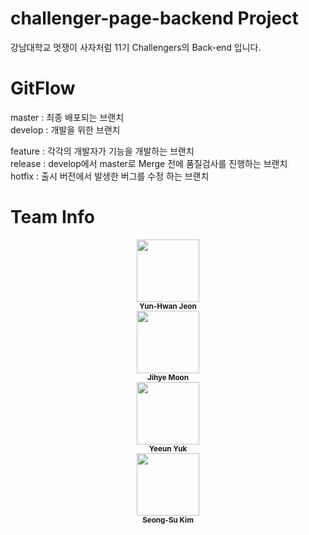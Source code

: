 # challenger-page-backend Project
강남대학교 멋쟁이 사자처럼 11기 Challengers의 Back-end 입니다. 

# GitFlow
master : 최종 배포되는 브랜치   
develop : 개발을 위한 브랜치   
   
feature : 각각의 개발자가 기능을 개발하는 브랜치   
release : develop에서 master로 Merge 전에 품질검사를 진행하는 브랜치    
hotfix : 출시 버전에서 발생한 버그를 수정 하는 브랜치   

# Team Info
<center> 
   <tr>
      <td align="center"><img src="https://avatars2.githubusercontent.com/u/57185499?v=4?s=100" width="100px;" alt=""/><br /><sub><b>Yun-Hwan Jeon</b></sub><br /></td>
		<td align="center"><img src="https://avatars2.githubusercontent.com/u/67064571?v=4?s=100" width="100px;" alt=""/><br /><sub><b>Jihye Moon</b></sub><br /></td>
		<td align="center"><img src="https://avatars2.githubusercontent.com/u/86345507?v=4?s=100" width="100px;" alt=""/><br /><sub><b>Yeeun Yuk</b></sub><br /></td>
		<td align="center"><img src="https://avatars2.githubusercontent.com/u/99383331?v=4?s=100" width="100px;" alt=""/><br /><sub><b>Seong-Su Kim</b></sub><br /></td>
  </tr>
</center>
